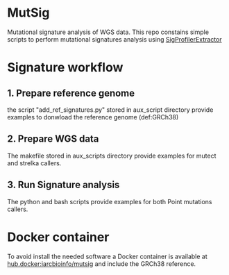 # MutSig
Mutational signature analysis of WGS data. 
This repo constains simple scripts to perform mutational signatures analysis using [SigProfilerExtractor](https://github.com/AlexandrovLab/SigProfilerExtractor)

# Signature workflow

## 1. Prepare reference genome
the script "add_ref_signatures.py" stored in aux_script directory provide examples to donwload the reference genome (def:GRCh38)

## 2. Prepare WGS data
The makefile stored in aux_scripts directory provide examples for mutect and strelka callers.

## 3. Run Signature analysis
The python and bash scripts provide examples for both Point mutations callers.

# Docker container
To avoid install the needed software a Docker container is available at [hub.docker:iarcbioinfo/mutsig](https://hub.docker.com/repository/docker/iarcbioinfo/mutsig) and include the GRCh38 reference.
